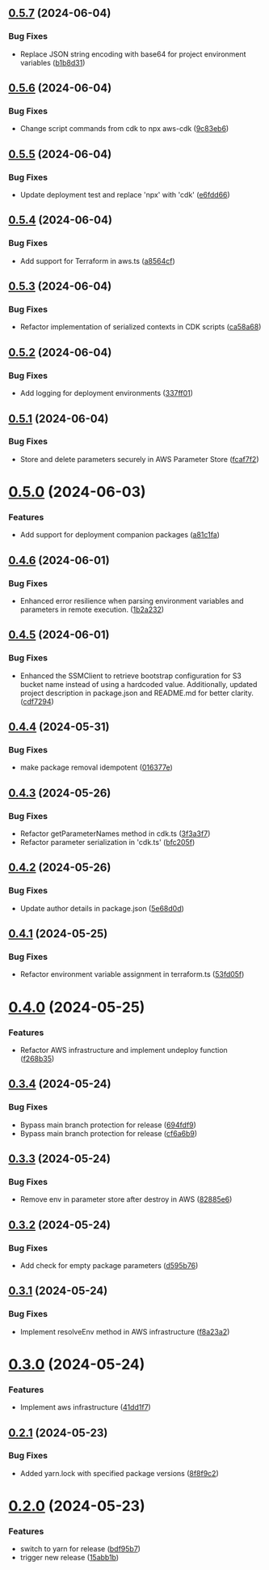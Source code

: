 ## [0.5.7](https://github.com/hereya/hereya-cli/compare/0.5.6...0.5.7) (2024-06-04)


### Bug Fixes

* Replace JSON string encoding with base64 for project environment variables ([b1b8d31](https://github.com/hereya/hereya-cli/commit/b1b8d31e8ec8845f2497ae66c096b219dd83f5c7))



## [0.5.6](https://github.com/hereya/hereya-cli/compare/0.5.5...0.5.6) (2024-06-04)


### Bug Fixes

* Change script commands from cdk to npx aws-cdk ([9c83eb6](https://github.com/hereya/hereya-cli/commit/9c83eb690d6461d366432507aff7af6f6d67f73c))



## [0.5.5](https://github.com/hereya/hereya-cli/compare/0.5.4...0.5.5) (2024-06-04)


### Bug Fixes

* Update deployment test and replace 'npx' with 'cdk' ([e6fdd66](https://github.com/hereya/hereya-cli/commit/e6fdd6659634caf8a2e983b2a2c79dfcd1d0b941))



## [0.5.4](https://github.com/hereya/hereya-cli/compare/0.5.3...0.5.4) (2024-06-04)


### Bug Fixes

* Add support for Terraform in aws.ts ([a8564cf](https://github.com/hereya/hereya-cli/commit/a8564cffb0cc3e50579e492e6e00a712683c002e))



## [0.5.3](https://github.com/hereya/hereya-cli/compare/0.5.2...0.5.3) (2024-06-04)


### Bug Fixes

* Refactor implementation of serialized contexts in CDK scripts ([ca58a68](https://github.com/hereya/hereya-cli/commit/ca58a689a7a71ec06d012fe0994f0fc186766fcf))



## [0.5.2](https://github.com/hereya/hereya-cli/compare/0.5.1...0.5.2) (2024-06-04)


### Bug Fixes

* Add logging for deployment environments ([337ff01](https://github.com/hereya/hereya-cli/commit/337ff01d9c558d661f652296731cf50458813a3e))



## [0.5.1](https://github.com/hereya/hereya-cli/compare/0.5.0...0.5.1) (2024-06-04)


### Bug Fixes

* Store and delete parameters securely in AWS Parameter Store ([fcaf7f2](https://github.com/hereya/hereya-cli/commit/fcaf7f28f9964c52b8b9acb5ccec229cc12d5160))



# [0.5.0](https://github.com/hereya/hereya-cli/compare/0.4.6...0.5.0) (2024-06-03)


### Features

* Add support for deployment companion packages ([a81c1fa](https://github.com/hereya/hereya-cli/commit/a81c1fa872b8bce7e7ef08e9035ec7988f93e2e0))



## [0.4.6](https://github.com/hereya/hereya-cli/compare/0.4.5...0.4.6) (2024-06-01)


### Bug Fixes

* Enhanced error resilience when parsing environment variables and parameters in remote execution. ([1b2a232](https://github.com/hereya/hereya-cli/commit/1b2a23228e034513dc5fdb26100823cfd519d1e7))



## [0.4.5](https://github.com/hereya/hereya-cli/compare/0.4.4...0.4.5) (2024-06-01)


### Bug Fixes

* Enhanced the SSMClient to retrieve bootstrap configuration for S3 bucket name instead of using a hardcoded value. Additionally, updated project description in package.json and README.md for better clarity. ([cdf7294](https://github.com/hereya/hereya-cli/commit/cdf7294b866d80292a76bfca60b5b21417fba69c))



## [0.4.4](https://github.com/hereya/hereya-cli/compare/0.4.3...0.4.4) (2024-05-31)


### Bug Fixes

* make package removal idempotent ([016377e](https://github.com/hereya/hereya-cli/commit/016377ed88d208e502b28b6afa48a85041350043))



## [0.4.3](https://github.com/hereya/hereya-cli/compare/0.4.2...0.4.3) (2024-05-26)


### Bug Fixes

* Refactor getParameterNames method in cdk.ts ([3f3a3f7](https://github.com/hereya/hereya-cli/commit/3f3a3f74d94d3715347e08af77dbc8ff90e7386d))
* Refactor parameter serialization in 'cdk.ts' ([bfc205f](https://github.com/hereya/hereya-cli/commit/bfc205fc132e3ddc88bfc078ebb1686535e87c3f))



## [0.4.2](https://github.com/hereya/hereya-cli/compare/0.4.1...0.4.2) (2024-05-26)


### Bug Fixes

* Update author details in package.json ([5e68d0d](https://github.com/hereya/hereya-cli/commit/5e68d0de606dc5793513a37b2ef04062591476cc))



## [0.4.1](https://github.com/hereya/hereya-cli/compare/0.4.0...0.4.1) (2024-05-25)


### Bug Fixes

* Refactor environment variable assignment in terraform.ts ([53fd05f](https://github.com/hereya/hereya-cli/commit/53fd05f90a9d113c8250595dfb204e68c986b24d))



# [0.4.0](https://github.com/hereya/hereya-cli/compare/0.3.4...0.4.0) (2024-05-25)


### Features

* Refactor AWS infrastructure and implement undeploy function ([f268b35](https://github.com/hereya/hereya-cli/commit/f268b35f95005a833cc400b720f86d1e2e79e4cf))



## [0.3.4](https://github.com/hereya/hereya-cli/compare/0.3.3...0.3.4) (2024-05-24)


### Bug Fixes

* Bypass main branch protection for release ([694fdf9](https://github.com/hereya/hereya-cli/commit/694fdf9b7385a9f521c194181f52dd1f683c98de))
* Bypass main branch protection for release ([cf6a6b9](https://github.com/hereya/hereya-cli/commit/cf6a6b910e39b2bf620d9677495356fa71043749))



## [0.3.3](https://github.com/hereya/hereya-cli/compare/0.3.2...0.3.3) (2024-05-24)


### Bug Fixes

* Remove env in parameter store after destroy in AWS ([82885e6](https://github.com/hereya/hereya-cli/commit/82885e6855229a1ac672753b2dc9da31975cfe1e))



## [0.3.2](https://github.com/hereya/hereya-cli/compare/0.3.1...0.3.2) (2024-05-24)


### Bug Fixes

* Add check for empty package parameters ([d595b76](https://github.com/hereya/hereya-cli/commit/d595b76014369dedf35025cb83573bde37faa111))



## [0.3.1](https://github.com/hereya/hereya-cli/compare/0.3.0...0.3.1) (2024-05-24)


### Bug Fixes

* Implement resolveEnv method in AWS infrastructure ([f8a23a2](https://github.com/hereya/hereya-cli/commit/f8a23a28254a87cddd201c3d729e8f49645d64b2))



# [0.3.0](https://github.com/hereya/hereya-cli/compare/0.2.1...0.3.0) (2024-05-24)


### Features

* Implement aws infrastructure ([41dd1f7](https://github.com/hereya/hereya-cli/commit/41dd1f7829b2984972d5e6c49891a59a11c81e39))



## [0.2.1](https://github.com/hereya/hereya-cli/compare/0.2.0...0.2.1) (2024-05-23)


### Bug Fixes

* Added yarn.lock with specified package versions ([8f8f9c2](https://github.com/hereya/hereya-cli/commit/8f8f9c252c9eac40dd3fdd16b6df01983987077f))



# [0.2.0](https://github.com/hereya/hereya-cli/compare/15abb1b1dd83346427277523defdedc5f5ab367d...0.2.0) (2024-05-23)


### Features

* switch to yarn for release ([bdf95b7](https://github.com/hereya/hereya-cli/commit/bdf95b787c4250763fe1fdad6748c3b7c2274c7e))
* trigger new release ([15abb1b](https://github.com/hereya/hereya-cli/commit/15abb1b1dd83346427277523defdedc5f5ab367d))



